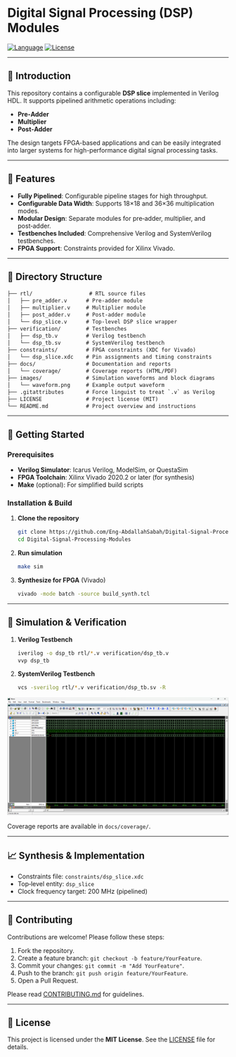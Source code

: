 # Digital Signal Processing (DSP) Modules

[![Language](https://img.shields.io/badge/Language-Verilog-blue.svg)](https://www.verilog.com/) [![License](https://img.shields.io/badge/License-MIT-green.svg)](LICENSE)

---

## 📖 Introduction

This repository contains a configurable **DSP slice** implemented in Verilog HDL. It supports pipelined arithmetic operations including:

* **Pre‑Adder**
* **Multiplier**
* **Post‑Adder**

The design targets FPGA-based applications and can be easily integrated into larger systems for high-performance digital signal processing tasks.

---

## 🚀 Features

* **Fully Pipelined**: Configurable pipeline stages for high throughput.
* **Configurable Data Width**: Supports 18×18 and 36×36 multiplication modes.
* **Modular Design**: Separate modules for pre‑adder, multiplier, and post‑adder.
* **Testbenches Included**: Comprehensive Verilog and SystemVerilog testbenches.
* **FPGA Support**: Constraints provided for Xilinx Vivado.

---

## 📂 Directory Structure

```
├── rtl/                  # RTL source files
│   ├── pre_adder.v      # Pre‑adder module
│   ├── multiplier.v     # Multiplier module
│   ├── post_adder.v     # Post‑adder module
│   └── dsp_slice.v      # Top‑level DSP slice wrapper
├── verification/        # Testbenches
│   ├── dsp_tb.v         # Verilog testbench
│   └── dsp_tb.sv        # SystemVerilog testbench
├── constraints/         # FPGA constraints (XDC for Vivado)
│   └── dsp_slice.xdc    # Pin assignments and timing constraints
├── docs/                # Documentation and reports
│   └── coverage/        # Coverage reports (HTML/PDF)
├── images/              # Simulation waveforms and block diagrams
│   └── waveform.png     # Example output waveform
├── .gitattributes       # Force linguist to treat `.v` as Verilog
├── LICENSE              # Project license (MIT)
└── README.md            # Project overview and instructions
```

---

## 🔧 Getting Started

### Prerequisites

* **Verilog Simulator**: Icarus Verilog, ModelSim, or QuestaSim
* **FPGA Toolchain**: Xilinx Vivado 2020.2 or later (for synthesis)
* **Make** (optional): For simplified build scripts

### Installation & Build

1. **Clone the repository**

   ```bash
   git clone https://github.com/Eng-AbdallahSabah/Digital-Signal-Processing-Modules.git
   cd Digital-Signal-Processing-Modules
   ```

2. **Run simulation**

   ```bash
   make sim
   ```

3. **Synthesize for FPGA** (Vivado)

   ```bash
   vivado -mode batch -source build_synth.tcl
   ```

---

## 🧪 Simulation & Verification

1. **Verilog Testbench**

   ```bash
   iverilog -o dsp_tb rtl/*.v verification/dsp_tb.v
   vvp dsp_tb
   ```
2. **SystemVerilog Testbench**

   ```bash
   vcs -sverilog rtl/*.v verification/dsp_tb.sv -R
   ```

![Waveform Example](https://github.com/Eng-AbdallahSabah/Digital-Signal-Processing-Modules/blob/main/images/Wave%20form.png)

Coverage reports are available in `docs/coverage/`.

---

## 📈 Synthesis & Implementation

* Constraints file: `constraints/dsp_slice.xdc`
* Top‑level entity: `dsp_slice`
* Clock frequency target: 200 MHz (pipelined)

---

## 🤝 Contributing

Contributions are welcome! Please follow these steps:

1. Fork the repository.
2. Create a feature branch: `git checkout -b feature/YourFeature`.
3. Commit your changes: `git commit -m "Add YourFeature"`.
4. Push to the branch: `git push origin feature/YourFeature`.
5. Open a Pull Request.

Please read [CONTRIBUTING.md](CONTRIBUTING.md) for guidelines.

---

## 📜 License

This project is licensed under the **MIT License**. See the [LICENSE](LICENSE) file for details.
